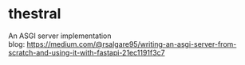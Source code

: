 # thestral
An ASGI server implementation<br>
blog: https://medium.com/@rsalgare95/writing-an-asgi-server-from-scratch-and-using-it-with-fastapi-21ec1191f3c7
